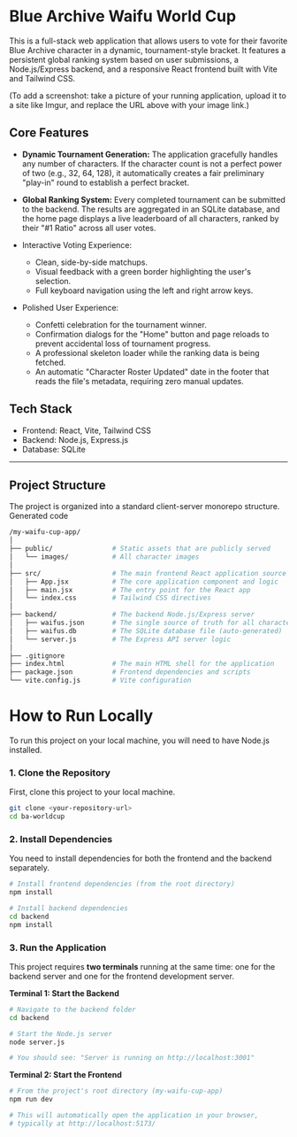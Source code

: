 # Blue Archive Waifu World Cup

This is a full-stack web application that allows users to vote for their favorite Blue Archive character in a dynamic, tournament-style bracket. It features a persistent global ranking system based on user submissions, a Node.js/Express backend, and a responsive React frontend built with Vite and Tailwind CSS.

(To add a screenshot: take a picture of your running application, upload it to a site like Imgur, and replace the URL above with your image link.)

## Core Features

- **Dynamic Tournament Generation:** The application gracefully handles any number of characters. If the character count is not a perfect power of two (e.g., 32, 64, 128), it automatically creates a fair preliminary "play-in" round to establish a perfect bracket.

- **Global Ranking System:** Every completed tournament can be submitted to the backend. The results are aggregated in an SQLite database, and the home page displays a live leaderboard of all characters, ranked by their "#1 Ratio" across all user votes.

- Interactive Voting Experience:

  - Clean, side-by-side matchups.
  - Visual feedback with a green border highlighting the user's selection.
  - Full keyboard navigation using the left and right arrow keys.

- Polished User Experience:
  - Confetti celebration for the tournament winner.
  - Confirmation dialogs for the "Home" button and page reloads to prevent accidental loss of tournament progress.
  - A professional skeleton loader while the ranking data is being fetched.
  - An automatic "Character Roster Updated" date in the footer that reads the file's metadata, requiring zero manual updates.

## Tech Stack

- Frontend: React, Vite, Tailwind CSS
- Backend: Node.js, Express.js
- Database: SQLite

---

## Project Structure

The project is organized into a standard client-server monorepo structure.
Generated code

```bash
/my-waifu-cup-app/
│
├── public/               # Static assets that are publicly served
│   └── images/           # All character images
│
├── src/                  # The main frontend React application source
│   ├── App.jsx           # The core application component and logic
│   ├── main.jsx          # The entry point for the React app
│   └── index.css         # Tailwind CSS directives
│
├── backend/              # The backend Node.js/Express server
│   ├── waifus.json       # The single source of truth for all character data
│   ├── waifus.db         # The SQLite database file (auto-generated)
│   └── server.js         # The Express API server logic
│
├── .gitignore
├── index.html            # The main HTML shell for the application
├── package.json          # Frontend dependencies and scripts
└── vite.config.js        # Vite configuration
```

# How to Run Locally

To run this project on your local machine, you will need to have Node.js installed.

### 1. Clone the Repository

First, clone this project to your local machine.

```bash
git clone <your-repository-url>
cd ba-worldcup
```

### 2. Install Dependencies

You need to install dependencies for both the frontend and the backend separately.

```bash
# Install frontend dependencies (from the root directory)
npm install

# Install backend dependencies
cd backend
npm install
```

### 3. Run the Application

This project requires **two terminals** running at the same time: one for the backend server and one for the frontend development server.

**Terminal 1: Start the Backend**

```bash
# Navigate to the backend folder
cd backend

# Start the Node.js server
node server.js

# You should see: "Server is running on http://localhost:3001"
```

**Terminal 2: Start the Frontend**

```bash
# From the project's root directory (my-waifu-cup-app)
npm run dev

# This will automatically open the application in your browser,
# typically at http://localhost:5173/
```
